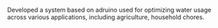 Developed a system based on adruino used for optimizing water usage across various applications, including agriculture, household chores.
